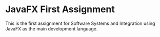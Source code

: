 # JavaFX First Assignment
This is the first assignment for Software Systems and Integration using JavaFX as the main development language.
